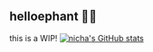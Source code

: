 ## helloephant 🐘👋

this is a WIP! 
[![nicha's GitHub stats](https://github-readme-stats.vercel.app/api?username=tichanicha)](https://github.com/tichanicha/github-readme-stats)
